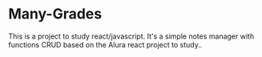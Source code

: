 # Many-Grades
This is a project to study react/javascript. It's a simple notes manager with functions CRUD based on the Alura react project to study..
